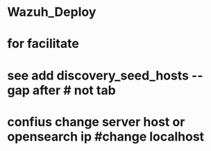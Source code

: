 # Wazuh_Deploy
# for facilitate

# see add discovery_seed_hosts -- gap after # not tab
# confius change server host or opensearch ip #change localhost
